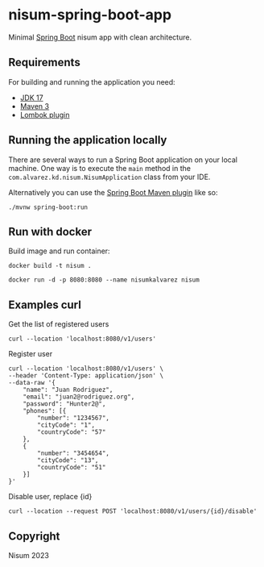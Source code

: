 # nisum-spring-boot-app

Minimal [Spring Boot](http://projects.spring.io/spring-boot/) nisum app with clean architecture.

## Requirements

For building and running the application you need:

- [JDK 17](https://adoptium.net/es/temurin/releases/?package=jdk)
- [Maven 3](https://maven.apache.org)
- [Lombok plugin](https://projectlombok.org/)

## Running the application locally

There are several ways to run a Spring Boot application on your local machine. One way is to execute the `main` method in the `com.alvarez.kd.nisum.NisumApplication` class from your IDE.

Alternatively you can use the [Spring Boot Maven plugin](https://docs.spring.io/spring-boot/docs/current/reference/html/build-tool-plugins-maven-plugin.html) like so:

```shell
./mvnw spring-boot:run
```

## Run with docker

Build image and run container:

```shell
docker build -t nisum . 
```

```shell 
docker run -d -p 8080:8080 --name nisumkalvarez nisum
```

## Examples curl

Get the list of registered users

```shell
curl --location 'localhost:8080/v1/users'
```

Register user

```shell
curl --location 'localhost:8080/v1/users' \
--header 'Content-Type: application/json' \
--data-raw '{
	"name": "Juan Rodriguez",
	"email": "juan2@rodriguez.org",
	"password": "Hunter2@",
	"phones": [{
		"number": "1234567",
		"cityCode": "1",
		"countryCode": "57"
	},
    {
		"number": "3454654",
		"cityCode": "13",
		"countryCode": "51"
	}]
}'
```

Disable user, replace {id}

```shell
curl --location --request POST 'localhost:8080/v1/users/{id}/disable'
```


## Copyright

Nisum 2023
